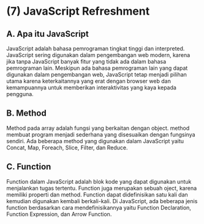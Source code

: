 # (7) JavaScript Refreshment

## A. Apa itu JavaScript

JavaScript adalah bahasa pemrograman tingkat tinggi dan interpreted. JavaScript sering digunakan dalam pengembangan web modern, karena jika tanpa JavaScript banyak fitur yang tidak ada dalam bahasa pemrograman lain. Meskipun ada bahasa pemrograman lain yang dapat digunakan dalam pengembangan web, JavaScript tetap menjadi pilihan utama karena keterkaitannya yang erat dengan browser web dan kemampuannya untuk memberikan interaktivitas yang kaya kepada pengguna.

## B. Method

Method pada array adalah fungsi yang berkaitan dengan object. method membuat program menjadi sederhana yang disesuaikan dengan fungsinya sendiri. Ada beberapa method yang digunakan dalam JavaScript yaitu Concat, Map, Foreach, Slice, Filter, dan Reduce.

## C. Function

Function dalam JavaScript adalah blok kode yang dapat digunakan untuk menjalankan tugas tertentu. Function juga merupakan sebuah oject, karena memiliki properti dan method. Function dapat didefinisikan satu kali dan kemudian digunakan kembali berkali-kali. Di JavaScript, ada beberapa jenis function berdasarkan cara mendefinisikannya yaitu Function Declaration, Function Expression, dan Arrow Function.
